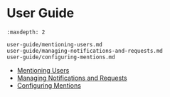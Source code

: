# User Guide

```{toctree}
:maxdepth: 2

user-guide/mentioning-users.md
user-guide/managing-notifications-and-requests.md
user-guide/configuring-mentions.md
```

* [Mentioning Users](./user-guide/mentioning-users.md)
* [Managing Notifications and Requests](./user-guide/managing-notifications-and-requests.md)
* [Configuring Mentions](./user-guide/configuring-mentions.md)
